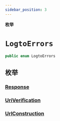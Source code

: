 ```yaml
---
sidebar_position: 3
---
```


**枚举**

# `LogtoErrors`

```swift
public enum LogtoErrors
```

## 枚举

### [Response](LogtoErrors.Response.md)

### [UriVerification](LogtoErrors.UriVerification.md)

### [UrlConstruction](LogtoErrors.UrlConstruction.md)
